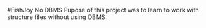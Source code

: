 #FishJoy No DBMS
Pupose of this project was to learn to work with structure files without using DBMS.<br>
